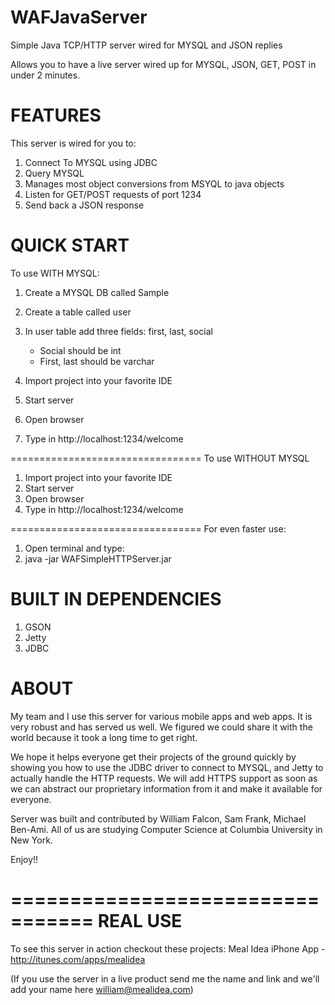 WAFJavaServer
=================================

Simple Java TCP/HTTP server wired for MYSQL and JSON replies

Allows you to have a live server wired up for MYSQL, JSON, GET, POST 
in under 2 minutes.


FEATURES
=================================

This server is wired for you to:

1. Connect To MYSQL using JDBC
2. Query MYSQL
3. Manages most object conversions from MSYQL to java objects
4. Listen for GET/POST requests of port 1234
5. Send back a JSON response


QUICK START
=================================
To use WITH MYSQL:

1. Create a MYSQL DB called Sample
2. Create a table called user
3. In user table add three fields: first, last, social
   - Social should be int
   - First, last should be varchar

4. Import project into your favorite IDE
5. Start server
6. Open browser
7. Type in http://localhost:1234/welcome

=================================
To use WITHOUT MYSQL

1. Import project into your favorite IDE
2. Start server
3. Open browser
4. Type in http://localhost:1234/welcome

=================================
For even faster use:

1. Open terminal and type:
2. java -jar WAFSimpleHTTPServer.jar


BUILT IN DEPENDENCIES
=================================
1. GSON
2. Jetty
3. JDBC


ABOUT
=================================
My team and I use this server for various mobile apps and web apps. It is very robust
and has served us well. We figured we could share it with the world because it took a long
time to get right.

We hope it helps everyone get their projects of the ground quickly by showing you how to
use the JDBC driver to connect to MYSQL, and Jetty to actually handle the HTTP requests.
We will add HTTPS support as soon as we can abstract our proprietary information from it
and make it available for everyone.

Server was built and contributed by William Falcon, Sam Frank, Michael Ben-Ami. All of us are studying Computer Science at Columbia University in New York.

Enjoy!!

=================================
REAL USE
=================================
To see this server in action checkout these projects:
Meal Idea iPhone App - http://itunes.com/apps/mealidea

(If you use the server in a live product send me the name and link and we'll add your name here william@mealidea.com)
